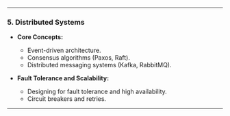 
---
### **5. Distributed Systems**
- **Core Concepts:**
  - Event-driven architecture.
  - Consensus algorithms (Paxos, Raft).
  - Distributed messaging systems (Kafka, RabbitMQ).
  
- **Fault Tolerance and Scalability:**
  - Designing for fault tolerance and high availability.
  - Circuit breakers and retries.

---